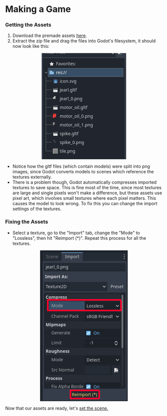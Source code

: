 # Making a Game

### Getting the Assets
1. Download the premade assets [here](https://github.com/CSU-WPT/game-dev-workshop/releases/download/godot/assets.zip).
2. Extract the zip file and drag the files into Godot's filesystem, it should now look like this:

<img style="display: block; margin-left: auto; margin-right: auto;" src="3-1.png" alt="Assets in Godot">


- Notice how the gltf files (which contain models) were split into png images, since Godot converts models to scenes which reference the textures externally.
- There is a problem though, Godot automatically compresses imported textures to save space. This is fine most of the time, since most textures are large and single pixels won't make a difference, but these assets use pixel art, which involves small textures where each pixel matters. This causes the model to look wrong. To fix this you can change the import settings of the textures.

### Fixing the Assets

- Select a texture,  go to the "Import" tab, change the "Mode" to "Lossless", then hit "Reimport (*)". Repeat this process for all the textures.

<img style="display: block; margin-left: auto; margin-right: auto;" src="3-2.png" alt="Reimporting the textures">

Now that our assets are ready, let's [set the scene.](setting-the-scene.md)